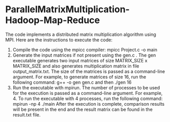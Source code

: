 # ParallelMatrixMultiplication-Hadoop-Map-Reduce
The code implements a distributed matrix multiplication algorithm using MPI. Here are the instructions to execute the code:

1. Compile the code using the mpicc compiler: mpicc Project.c -o main
2. Generate the input matrices if not present using the gen.c . The gen executable generates two input matrices of size MATRIX_SIZE x MATRIX_SIZE and also generates multiplication matrix in file output_matrix.txt. The size of the matrices is passed as a command-line argument. For example, to generate matrices of size 16, run the following command: g++ -o gen gen.c and then ./gen 16
3. Run the executable with mpirun. The number of processes to be used for the execution is passed as a command-line argument. For example, 4. To run the executable with 4 processes, run the following command: mpirun -np 4 ./main
After the execution is complete, comparison results will be present in the end and the result matrix can be found in the result.txt file.
